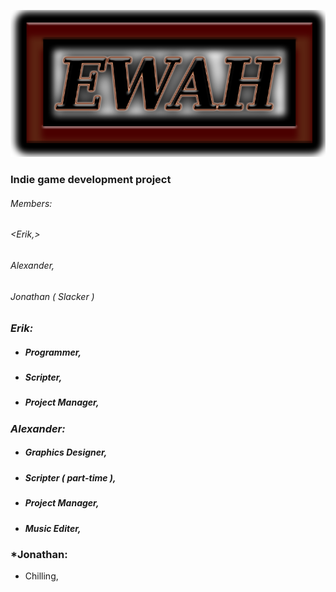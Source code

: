 ![Image of Yaktocat](https://github.com/ErikWallstrom/EW_AH/blob/master/test/res/images/Logo.png)
###     Indie game development project

###### *Members:* 

###### <Erik,>

###### Alexander, 	

###### Jonathan ( Slacker ) 

### *Erik:*

* ##### Programmer,
                            
* ##### Scripter,

* ##### Project Manager,

### *Alexander:* 

* ##### Graphics Designer,

* ##### Scripter ( part-time ),

* ##### Project Manager,

* ##### Music Editer, 

### *Jonathan:

* Chilling,







